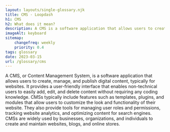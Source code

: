 ```yaml
--- 
layout: layouts/single-glossary.njk
title: CMS - Loopdash
h1: CMS
h2: What does it mean?
description: A CMS is a software application that allows users to create, manage, and publish digital content, such as blog posts, web pages, and media files, on a website, like Wordpress.
imageAlt: keyboard
sitemap:
	changefreq: weekly
	priority: 0.4
tags: glossary
date: 2023-03-15
url: /glossary/cms
---
```


A CMS, or Content Management System, is a software application that allows users to create, manage, and publish digital content, typically for websites. It provides a user-friendly interface that enables non-technical users to easily add, edit, and delete content without requiring any coding knowledge. CMSs typically include features such as templates, plugins, and modules that allow users to customize the look and functionality of their website. They also provide tools for managing user roles and permissions, tracking website analytics, and optimizing content for search engines. CMSs are widely used by businesses, organizations, and individuals to create and maintain websites, blogs, and online stores.
